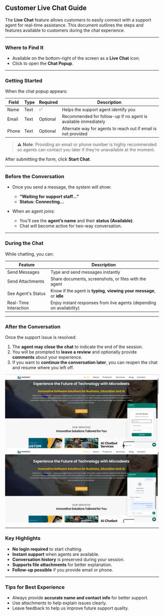 ## <i class="fa-solid fa-comments"></i> Customer Live Chat Guide

The **Live Chat** feature allows customers to easily connect with a support agent for real-time assistance. This document outlines the steps and features available to customers during the chat experience.

---

### <i class="fa-solid fa-location-dot"></i> Where to Find It

- Available on the bottom-right of the screen as a **Live Chat** icon.
- Click to open the **Chat Popup**.

---

### <i class="fa-solid fa-clipboard-list"></i> Getting Started

When the chat popup appears:

| Field     | Type     | Required | Description                                                                 |
|-----------|----------|----------|-----------------------------------------------------------------------------|
| Name      | Text     | ✅       | Helps the support agent identify you                                       |
| Email     | Text     | Optional | Recommended for follow-up if no agent is available immediately             |
| Phone     | Text     | Optional | Alternate way for agents to reach out if email is not provided             |

> ⚠️ **Note**: Providing an email or phone number is highly recommended so agents can contact you later if they’re unavailable at the moment.

After submitting the form, click **Start Chat**.

---

### <i class="fa-solid fa-hourglass-half"></i> Before the Conversation

- Once you send a message, the system will show:
  - **“Waiting for support staff...”**
  - **Status: Connecting...**

- When an agent joins:
  - You'll see the **agent’s name** and their **status (Available)**.
  - Chat will become active for two-way conversation.

---

### <i class="fa-solid fa-comments"></i> During the Chat

While chatting, you can:

| Feature                  | Description                                                                  |
|--------------------------|------------------------------------------------------------------------------|
| Send Messages            | Type and send messages instantly                                             |
| Send Attachments         | Share documents, screenshots, or files with the agent                        |
| See Agent's Status       | Know if the agent is **typing**, **viewing your message**, or **idle**       |
| Real-Time Interaction    | Enjoy instant responses from live agents (depending on availability)         |

---

### <i class="fa-solid fa-circle-check"></i> After the Conversation

Once the support issue is resolved:

1. The **agent may close the chat** to indicate the end of the session.
2. You will be prompted to **leave a review** and optionally provide **comments** about your experience.
3. If you want to **continue the conversation later**, you can reopen the chat and resume where you left off.

<img src="assets/customer.png" alt="Customer Page Screenshot" width="650" />
<img src="assets/customerMessage.png" alt="Customer Page Screenshot" width="650" />

---

### <i class="fa-solid fa-thumbtack"></i> Key Highlights

- **No login required** to start chatting.
- **Instant support** when agents are available.
- **Conversation history** is preserved during your session.
- **Supports file attachments** for better explanation.
- **Follow-up possible** if you provide email or phone.

---

### <i class="fa-solid fa-lightbulb"></i> Tips for Best Experience

- Always provide **accurate name and contact info** for better support.
- Use attachments to help explain issues clearly.
- Leave feedback to help us improve future support quality.

